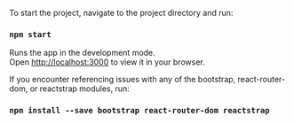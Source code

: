To start the project, navigate to the project directory and run:

### `npm start`

Runs the app in the development mode.\
Open [http://localhost:3000](http://localhost:3000) to view it in your browser.

If you encounter referencing issues with any of the bootstrap, react-router-dom, 
or reactstrap modules, run:

### `npm install --save bootstrap react-router-dom reactstrap`